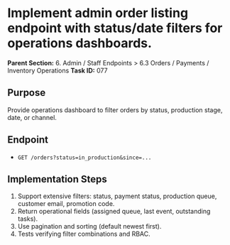 # Implement admin order listing endpoint with status/date filters for operations dashboards.

**Parent Section:** 6. Admin / Staff Endpoints > 6.3 Orders / Payments / Inventory Operations
**Task ID:** 077

## Purpose
Provide operations dashboard to filter orders by status, production stage, date, or channel.

## Endpoint
- `GET /orders?status=in_production&since=...`

## Implementation Steps
1. Support extensive filters: status, payment status, production queue, customer email, promotion code.
2. Return operational fields (assigned queue, last event, outstanding tasks).
3. Use pagination and sorting (default newest first).
4. Tests verifying filter combinations and RBAC.
